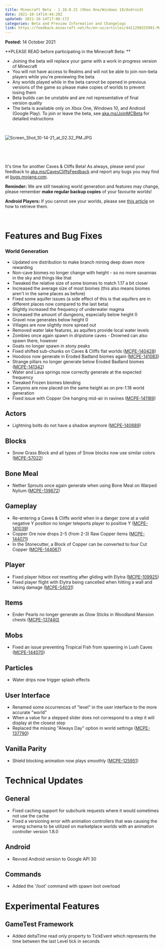 ```yaml
---
title: Minecraft Beta - 1.18.0.21 (Xbox One/Windows 10/Android)
date: 2021-10-14T14:44:20Z
updated: 2021-10-14T17:08:17Z
categories: Beta and Preview Information and Changelogs
link: https://feedback.minecraft.net/hc/en-us/articles/4411290325901-Minecraft-Beta-1-18-0-21-Xbox-One-Windows-10-Android
---
```


**Posted:** 14 October 2021

**PLEASE READ before participating in the Minecraft Beta: **

- Joining the beta will replace your game with a work in progress version of Minecraft 
- You will not have access to Realms and will not be able to join non-beta players while you're previewing the beta
- Any worlds played while in the beta cannot be opened in previous versions of the game so please make copies of worlds to prevent losing them 
- Beta builds can be unstable and are not representative of final version quality 
- The beta is available only on Xbox One, Windows 10, and Android (Google Play). To join or leave the beta, see [aka.ms/JoinMCBeta](https://aka.ms/JoinMCBeta) for detailed instructions

 

![Screen_Shot_10-14-21_at_02.32_PM.JPG](https://feedback.minecraft.net/hc/article_attachments/4411290305037/Screen_Shot_10-14-21_at_02.32_PM.JPG)

 

 

It's time for another Caves & Cliffs Beta! As always, please send your feedback to [aka.ms/CavesCliffsFeedback](http://aka.ms/CavesCliffsFeedback) and report any bugs you may find at [bugs.mojang.com](http://bugs.mojang.com/).

**Reminder:** We are still tweaking world generation and features may change, please remember **make regular backup copies** of your favourite worlds!

**Android Players:** If you cannot see your worlds, please see [this article](https://help.minecraft.net/hc/en-us/articles/4411299967629) on how to retrieve them.

 

# **Features and Bug Fixes**

### **World Generation**

- Updated ore distribution to make branch mining deep down more rewarding
- Non-cave biomes no longer change with height - so no more savannas in the sky and things like that
- Tweaked the relative size of some biomes to match 1.17 a bit closer
- Increased the average size of most biomes (this also means biomes aren't in the same places as before)
- Fixed some aquifer issues (a side effect of this is that aquifers are in different places now compared to the last beta)
- Slightly increased the frequency of underwater magma
- Increased the amount of dungeons, especially below height 0
- Gravel now generates below height 0
- Villages are now slightly more spread out
- Removed water lake features, as aquifers provide local water levels
- Zombies once again spawn in dripstone caves - Drowned can also spawn there, however
- Goats no longer spawn in stony peaks ​
- Fixed shifted sub-chunks on Caves & Cliffs flat worlds ([MCPE-140428](https://bugs.mojang.com/browse/MCPE-140428))
- Hoodoos now generate in Eroded Badland biomes again ([MCPE-141083](https://bugs.mojang.com/browse/MCPE-141083))
- Strange pillars no longer generate below Eroded Badland biomes ([MCPE-141342](https://bugs.mojang.com/browse/MCPE-141342))
- Water and Lava springs now correctly generate at the expected frequency
- Tweaked Frozen biomes blending
- Canyons are now placed on the same height as on pre-1.18 world generation
- Fixed issue with Copper Ore hanging mid-air in ravines ([MCPE-141189](https://bugs.mojang.com/browse/MCPE-141189))

## **Actors**

- Lightning bolts do not have a shadow anymore ([MCPE-140689](https://bugs.mojang.com/browse/MCPE-140689))

## **Blocks**

- Snow Grass Block and all types of Snow blocks now use similar colors ([MCPE-57022](https://bugs.mojang.com/browse/MCPE-57022))

## **Bone Meal**

- Nether Sprouts once again generate when using Bone Meal on Warped Nylium ([MCPE-139672](https://bugs.mojang.com/browse/MCPE-139672))

## **Gameplay**

- Re-entering a Caves & Cliffs world when in a danger zone at a valid negative Y position no longer teleports player to positive Y ([MCPE-141039](https://bugs.mojang.com/browse/MCPE-141039))
- Copper Ore now drops 2-5 (from 2-3) Raw Copper items ([MCPE-144071](https://bugs.mojang.com/browse/MCPE-144071))
- In the Stonecutter, a Block of Copper can be converted to four Cut Copper ([MCPE-144067](https://bugs.mojang.com/browse/MCPE-144067))

## **Player**

- Fixed player hitbox not resetting after gliding with Elytra ([MCPE-109925](https://bugs.mojang.com/browse/MCPE-109925))
- Fixed player flight with Elytra being cancelled when hitting a wall and taking damage ([MCPE-54031](https://bugs.mojang.com/browse/MCPE-54031))

## **Items**

- Ender Pearls no longer generate as Glow Sticks in Woodland Mansion chests ([MCPE-137440)](https://bugs.mojang.com/browse/MCPE-137440)

## **Mobs**

- Fixed an issue preventing Tropical Fish from spawning in Lush Caves ([MCPE-144070](https://bugs.mojang.com/browse/MCPE-144070))

## **Particles**

- Water drips now trigger splash effects

## **User Interface**

- Renamed some occurrences of "level" in the user interface to the more accurate "world"
- When a value for a stepped slider does not correspond to a step it will display at the closest step
- Replaced the missing "Always Day" option in world settings ([MCPE-137790](https://bugs.mojang.com/browse/MCPE-137790))  
    

## **Vanilla Parity**

- Shield blocking animation now plays smoothly ([MCPE-125951](https://bugs.mojang.com/browse/MCPE-125951))

# **Technical Updates**

## **General**

- Fixed caching support for subchunk requests where it would sometimes not use the cache
- Fixed a versioning error with animation controllers that was causing the wrong schema to be utilized on marketplace worlds with an animation controller version 1.8.0

## **Android**

- Revved Android version to Google API 30

## **Commands**

- Added the '/loot' command with spawn loot overload

# **Experimental Features**

## **GameTest Framework**

- Added deltaTime read only property to TickEvent which represents the time between the last Level tick in seconds
